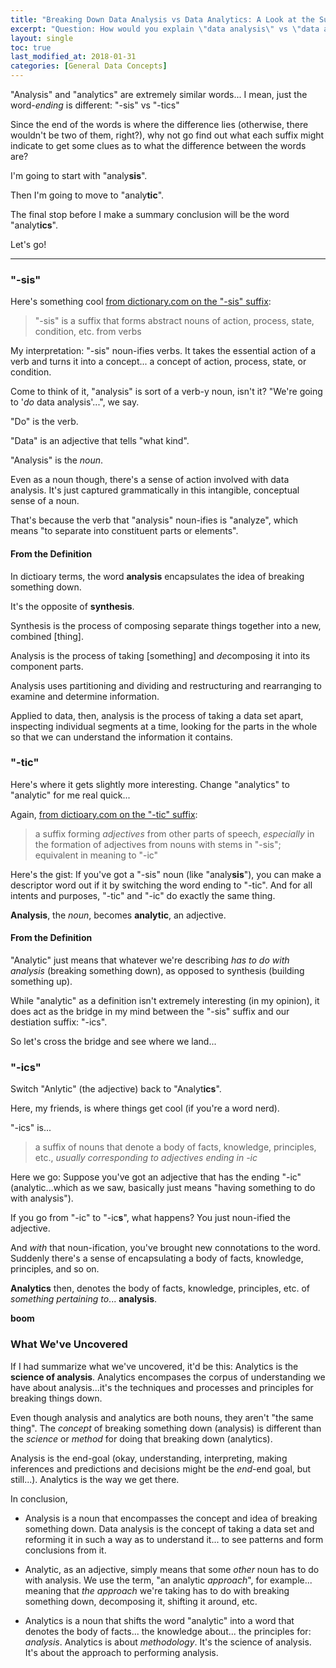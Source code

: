 ```yaml
---
title: "Breaking Down Data Analysis vs Data Analytics: A Look at the Suffix"
excerpt: "Question: How would you explain \"data analysis\" vs \"data analytics\"? Clues lie in the suffix!"
layout: single
toc: true
last_modified_at: 2018-01-31
categories: [General Data Concepts]
---
```


"Analysis" and "analytics" are extremely similar words... I mean, just the word-*ending* is different:  "-sis" vs "-tics"

Since the end of the words is where the difference lies (otherwise, there wouldn't be two of them, right?), why not go find out what each suffix might indicate to get some clues as to what the difference between the words are?

I'm going to start with "analy**sis**".  

Then I'm going to move to "analy**tic**".  

The final stop before I make a summary conclusion will be the word "analyt**ics**".  

Let's go!

----------

### "-sis"
Here's something cool [from dictionary.com on the "-sis" suffix](http://www.dictionary.com/browse/-sis):  

> "-sis" is a suffix that forms abstract nouns of action, process, state, condition, etc. from verbs

My interpretation: "-sis" noun-ifies verbs.  It takes the essential action of a verb and turns it into a concept... a concept of action, process, state, or condition.

Come to think of it, "analysis" is sort of a verb-y noun, isn't it?  "We're going to '*do* data analysis'...", we say.  

"Do" is the verb.

"Data" is an adjective that tells "what kind".

"Analysis" is the *noun*. 

Even as a noun though, there's a sense of action involved with data analysis.  It's just captured grammatically in this intangible, conceptual sense of a noun.

That's because the verb that "analysis" noun-ifies is "analyze", which means "to separate into constituent parts or elements".

#### From the Definition
In dictioary terms, the word **analysis** encapsulates the idea of breaking something down.  

It's the opposite of **synthesis**.  

Synthesis is the process of composing separate things together into a new, combined [thing].  

Analysis is the process of taking [something] and *de*composing it into its component parts.

Analysis uses partitioning and dividing and restructuring and rearranging to examine and determine information.

Applied to data, then, analysis is the process of taking a data set apart, inspecting individual segments at a time, looking for the parts in the whole so that we can understand the information it contains.

### "-tic"
Here's where it gets slightly more interesting. Change "analytics" to "analytic" for me real quick...

Again, [from dictioary.com on the "-tic" suffix](http://www.dictionary.com/browse/-tic):

> a suffix forming *adjectives* from other parts of speech, *especially* in the formation of adjectives from nouns with stems in "-sis"; equivalent in meaning to "-ic"

Here's the gist:  If you've got a "-sis" noun (like "analy**sis**"), you can make a descriptor word out if it by switching the word ending to "-tic".  And for all intents and purposes, "-tic" and "-ic" do exactly the same thing.

**Analysis**, the *noun*, becomes **analytic**, an adjective.

#### From the Definition
"Analytic" just means that whatever we're describing *has to do with analysis* (breaking something down), as opposed to synthesis (building something up).

While "analytic" as a definition isn't extremely interesting (in my opinion), it does act as the bridge in my mind between the "-sis" suffix and our destiation suffix:  "-ics".

So let's cross the bridge and see where we land...

### "-ics"
Switch "Anlytic" (the adjective) back to "Analyt**ics**".

Here, my friends, is where things get cool (if you're a word nerd).

"-ics" is...
> a suffix of nouns that denote a body of facts, knowledge, principles, etc., *usually corresponding to adjectives ending in -ic*

Here we go:  Suppose you've got an adjective that has the ending "-ic" (analytic...which as we saw, basically just means "having something to do with analysis").  

If you go from "-ic" to "-ic**s**", what happens?  You just noun-ified the adjective.  

And *with* that noun-ification, you've brought new connotations to the word.  Suddenly there's a sense of encapsulating a body of facts, knowledge, principles, and so on.

**Analytics** then, denotes the body of facts, knowledge, principles, etc. of *something pertaining to*... **analysis**.  

**boom**

### What We've Uncovered
If I had summarize what we've uncovered, it'd be this:  Analytics is the **science of analysis**.  Analytics encompases the corpus of understanding we have about analysis...it's the techniques and processes and principles for breaking things down.

Even though analysis and analytics are both nouns, they aren't "the same thing".  The *concept* of breaking something down (analysis) is different than the *science* or *method* for doing that breaking down (analytics).

Analysis is the end-goal (okay, understanding, interpreting, making inferences and predictions and decisions might be the *end*-end goal, but still...).  Analytics is the way we get there.

In conclusion,

* Analysis is a noun that encompasses the concept and idea of breaking something down.  Data analysis is the concept of taking a data set and reforming it in such a way as to understand it... to see patterns and form conclusions from it.

* Analytic, as an adjective, simply means that some *other* noun has to do with analysis. We use the term, "an analytic *approach*", for example... meaning that *the approach* we're taking has to do with breaking something down, decomposing it, shifting it around, etc.

* Analytics is a noun that shifts the word "analytic" into a word that denotes the body of facts... the knowledge about... the principles for:  *analysis*.  Analytics is about *methodology*.  It's the science of analysis.  It's about the approach to performing analysis.
